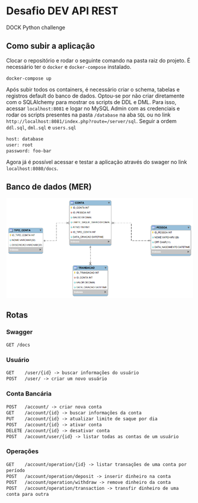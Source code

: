 # Desafio DEV API REST
DOCK Python challenge

## Como subir a aplicação
Clocar o repositório e rodar o seguinte comando na pasta raiz do projeto. É necessário ter o `docker` e `docker-compose` instalado.
```
docker-compose up
```

Após subir todos os containers, é necessário criar o schema, tabelas e registros default do banco de dados. Optou-se por não criar diretamente com o SQLAlchemy para mostrar os scripts de DDL e DML. 
Para isso, acessar `localhost:8081` e logar no MySQL Admin com as credenciais e rodar os scripts presentes na pasta `/database` na aba `SQL` ou no link `http://localhost:8081/index.php?route=/server/sql`. Seguir a ordem `ddl.sql`, `dml.sql` e `users.sql`

	host: database
	user: root
	password: foo-bar
	

Agora já é possível acessar e testar a aplicação através do swager no link `localhost:8080/docs`.

## Banco de dados (MER)
![database mer](https://raw.githubusercontent.com/senavs/desafio-dev-api-rest/master/docs/mer.png)

## Rotas

### Swagger
	GET /docs

### Usuário
	GET    /user/{id} -> buscar informações do usuário
	POST   /user/ -> criar um novo usuário

### Conta Bancária
	POST   /account/ -> criar nova conta
	GET    /account/{id} -> buscar informações da conta
	PUT    /account/{id} -> atualizar limite de saque por dia
	POST   /account/{id} -> ativar conta
	DELETE /account/{id} -> desativar conta
	POST   /account/user/{id} -> listar todas as contas de um usuário

### Operações
	GET    /account/operation/{id} -> listar transações de uma conta por período
	POST   /account/operation/deposit -> inserir dinheiro na conta
	POST   /account/operation/withdraw -> remove dinheiro da conta
	POST   /account/operation/transaction -> transfir dinheiro de uma conta para outra